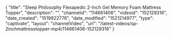 {
    "title": "Sleep Philosophy Flexapedic 2-Inch Gel Memory Foam Mattress Topper",
    "description": "",
    "channelid": "114661406",
    "videoid": "152129316",
    "date_created": "1519922776",
    "date_modified": "1521214977",
    "type": "captivate",
    "layout": "channelVideo",
    "url": "\/latest-videos\/sp-2inchmattresstopper-mp4\/114661406-152129316"
}